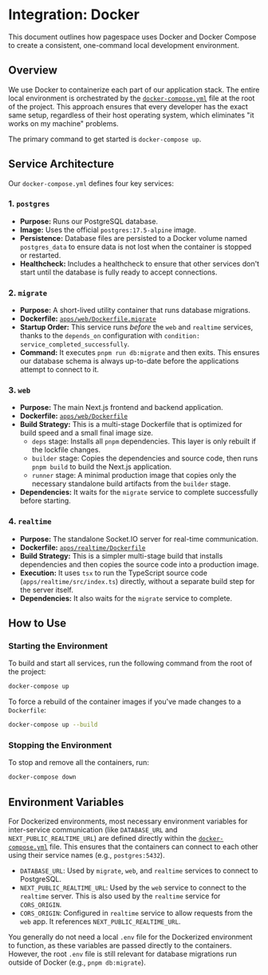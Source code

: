 # Integration: Docker

This document outlines how pagespace uses Docker and Docker Compose to create a consistent, one-command local development environment.

## Overview

We use Docker to containerize each part of our application stack. The entire local environment is orchestrated by the [`docker-compose.yml`](docker-compose.yml:1) file at the root of the project. This approach ensures that every developer has the exact same setup, regardless of their host operating system, which eliminates "it works on my machine" problems.

The primary command to get started is `docker-compose up`.

## Service Architecture

Our `docker-compose.yml` defines four key services:

### 1. `postgres`

-   **Purpose:** Runs our PostgreSQL database.
-   **Image:** Uses the official `postgres:17.5-alpine` image.
-   **Persistence:** Database files are persisted to a Docker volume named `postgres_data` to ensure data is not lost when the container is stopped or restarted.
-   **Healthcheck:** Includes a healthcheck to ensure that other services don't start until the database is fully ready to accept connections.

### 2. `migrate`

-   **Purpose:** A short-lived utility container that runs database migrations.
-   **Dockerfile:** [`apps/web/Dockerfile.migrate`](apps/web/Dockerfile.migrate:1)
-   **Startup Order:** This service runs *before* the `web` and `realtime` services, thanks to the `depends_on` configuration with `condition: service_completed_successfully`.
-   **Command:** It executes `pnpm run db:migrate` and then exits. This ensures our database schema is always up-to-date before the applications attempt to connect to it.

### 3. `web`

-   **Purpose:** The main Next.js frontend and backend application.
-   **Dockerfile:** [`apps/web/Dockerfile`](apps/web/Dockerfile:1)
-   **Build Strategy:** This is a multi-stage Dockerfile that is optimized for build speed and a small final image size.
    -   `deps` stage: Installs all `pnpm` dependencies. This layer is only rebuilt if the lockfile changes.
    -   `builder` stage: Copies the dependencies and source code, then runs `pnpm build` to build the Next.js application.
    -   `runner` stage: A minimal production image that copies only the necessary standalone build artifacts from the `builder` stage.
-   **Dependencies:** It waits for the `migrate` service to complete successfully before starting.

### 4. `realtime`

-   **Purpose:** The standalone Socket.IO server for real-time communication.
-   **Dockerfile:** [`apps/realtime/Dockerfile`](apps/realtime/Dockerfile:1)
-   **Build Strategy:** This is a simpler multi-stage build that installs dependencies and then copies the source code into a production image.
-   **Execution:** It uses `tsx` to run the TypeScript source code (`apps/realtime/src/index.ts`) directly, without a separate build step for the server itself.
-   **Dependencies:** It also waits for the `migrate` service to complete.

## How to Use

### Starting the Environment

To build and start all services, run the following command from the root of the project:

```bash
docker-compose up
```

To force a rebuild of the container images if you've made changes to a `Dockerfile`:

```bash
docker-compose up --build
```

### Stopping the Environment

To stop and remove all the containers, run:

```bash
docker-compose down
```

## Environment Variables

For Dockerized environments, most necessary environment variables for inter-service communication (like `DATABASE_URL` and `NEXT_PUBLIC_REALTIME_URL`) are defined directly within the [`docker-compose.yml`](docker-compose.yml:1) file. This ensures that the containers can connect to each other using their service names (e.g., `postgres:5432`).

-   `DATABASE_URL`: Used by `migrate`, `web`, and `realtime` services to connect to PostgreSQL.
-   `NEXT_PUBLIC_REALTIME_URL`: Used by the `web` service to connect to the `realtime` server. This is also used by the `realtime` service for `CORS_ORIGIN`.
-   `CORS_ORIGIN`: Configured in `realtime` service to allow requests from the `web` app. It references `NEXT_PUBLIC_REALTIME_URL`.

You generally do not need a local `.env` file for the Dockerized environment to function, as these variables are passed directly to the containers. However, the root `.env` file is still relevant for database migrations run outside of Docker (e.g., `pnpm db:migrate`).